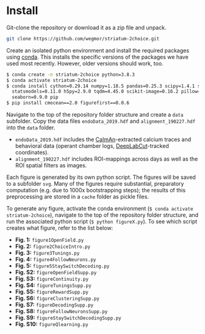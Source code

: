 # Install

Git-clone the repository or download it as a zip file and unpack.

```bash
git clone https://github.com/wegmor/striatum-2choice.git
```

Create an isolated python environment and install the required packages using [conda](https://docs.anaconda.com/anaconda/install/).
This installs the specific versions of the packages we have used most recently. However, older versions should work, too.

```bash
$ conda create -n striatum-2choice python=3.8.3
$ conda activate striatum-2choice
$ conda install cython=0.29.14 numpy=1.18.5 pandas=0.25.3 scipy=1.4.1 scikit-learn=0.22.1 \
  statsmodels=0.11.0 h5py=2.9.0 tqdm=4.45.0 scikit-image=0.16.2 pillow=7.0.0 matplotlib=3.2.1 \
  seaborn=0.9.0 pip
$ pip install cmocean==2.0 figurefirst==0.0.6
```

Navigate to the top of the repository folder structure and create a `data` subfolder.
Copy the data files `endoData_2019.hdf` and `alignment_190227.hdf` into the `data` folder.

- `endoData_2019.hdf` includes the [CaImAn](https://github.com/flatironinstitute/CaImAn)-extracted calcium traces and behavioral data (operant chamber logs, [DeepLabCut](https://github.com/DeepLabCut/DeepLabCut)-tracked coordinates).
- `alignment_190227.hdf` includes ROI-mappings across days as well as the ROI spatial filters as images.

Each figure is generated by its own python script. The figures will be saved to a subfolder `svg`.
Many of the figures require substantial, preparatory computation (e.g. due to 1000x bootstrapping steps); the results of this preprocessing are stored in a `cache` folder as pickle files.

To generate any figure, activate the conda environment (`$ conda activate striatum-2choice`), navigate to the top of the repository folder structure, and run the associated python script (`$ python figureX.py`). To see which script creates what figure, refer to the list below:

- **Fig. 1:**   `figure1OpenField.py`
- **Fig. 2:**   `figure2ChoiceIntro.py`
- **Fig. 3:**   `figure3Tunings.py`
- **Fig. 4:**   `figure4FollowNeurons.py`
- **Fig. 5:**   `figure5StaySwitchDecoding.py`
- **Fig. S2:**  `figureOpenFieldSupp.py`
- **Fig. S3:**  `figureContinuity.py`
- **Fig. S4:**  `figureTuningsSupp.py`
- **Fig. S5:**  `figureRewardSupp.py`
- **Fig. S6:**  `figureClusteringSupp.py`
- **Fig. S7:**  `figureDecodingSupp.py`
- **Fig. S8:**  `figureFollowNeuronsSupp.py`
- **Fig. S9:**  `figureStaySwitchDecodingSupp.py`
- **Fig. S10:** `figureQlearning.py`
